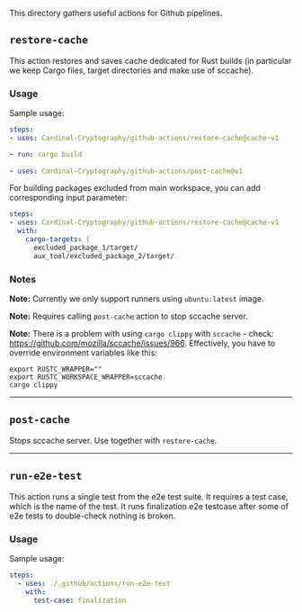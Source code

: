 This directory gathers useful actions for Github pipelines.

## `restore-cache`
This action restores and saves cache dedicated for Rust builds
(in particular we keep Cargo files, target directories and make use of sccache).

### Usage
Sample usage:
```yaml
steps:
- uses: Cardinal-Cryptography/github-actions/restore-cache@cache-v1

- run: cargo build
  
- uses: Cardinal-Cryptography/github-actions/post-cache@v1
```

For building packages excluded from main workspace, you can add corresponding input parameter:
```yaml
steps:
- uses: Cardinal-Cryptography/github-actions/restore-cache@cache-v1
  with:
    cargo-targets: |
      excluded_package_1/target/
      aux_tool/excluded_package_2/target/
```

### Notes

**Note:** Currently we only support runners using `ubuntu:latest` image.

**Note:** Requires calling `post-cache` action to stop sccache server.

**Note:** There is a problem with using `cargo clippy` with `sccache` - check: https://github.com/mozilla/sccache/issues/966.
Effectively, you have to override environment variables like this:
```shell
export RUSTC_WRAPPER=""
export RUSTC_WORKSPACE_WRAPPER=sccache
cargo clippy
```

---

## `post-cache`
Stops sccache server. Use together with `restore-cache`.

---

## `run-e2e-test`
This action runs a single test from the e2e test suite. It requires a test case, which is the name of the test. It runs
finalization e2e testcase after some of e2e tests to double-check nothing is broken.

### Usage
Sample usage:
```yaml
steps:
  - uses: ./.github/actions/run-e2e-test
    with:
      test-case: finalization
```
